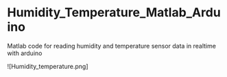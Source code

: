 # Humidity_Temperature_Matlab_Arduino
Matlab code for reading humidity and temperature sensor data in realtime with arduino

![Humidity_temperature.png]
